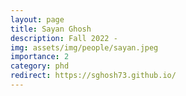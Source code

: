```yaml
---
layout: page
title: Sayan Ghosh
description: Fall 2022 -
img: assets/img/people/sayan.jpeg
importance: 2
category: phd
redirect: https://sghosh73.github.io/
---
```


